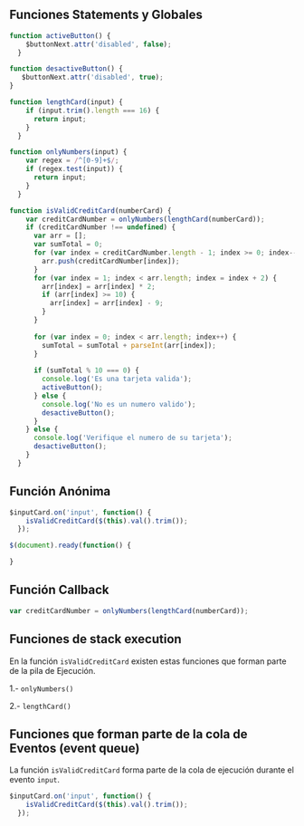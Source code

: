 

## Funciones Statements y Globales

```javascript
function activeButton() {
    $buttonNext.attr('disabled', false);
  }
``` 
 
  ```javascript
function desactiveButton() {  
     $buttonNext.attr('disabled', true);
  } 
```

```javascript
function lengthCard(input) {
    if (input.trim().length === 16) {
      return input;
    }
  }
```

```javascript
function onlyNumbers(input) {
    var regex = /^[0-9]+$/;
    if (regex.test(input)) {
      return input;
    }
  }
```

```javascript
function isValidCreditCard(numberCard) {
    var creditCardNumber = onlyNumbers(lengthCard(numberCard));
    if (creditCardNumber !== undefined) {
      var arr = [];
      var sumTotal = 0;
      for (var index = creditCardNumber.length - 1; index >= 0; index--) {
        arr.push(creditCardNumber[index]);
      }
      for (var index = 1; index < arr.length; index = index + 2) {
        arr[index] = arr[index] * 2;
        if (arr[index] >= 10) {
          arr[index] = arr[index] - 9;
        }    
      }
     
      for (var index = 0; index < arr.length; index++) {
        sumTotal = sumTotal + parseInt(arr[index]);
      }
     
      if (sumTotal % 10 === 0) {
        console.log('Es una tarjeta valida');
        activeButton();
      } else {
        console.log('No es un numero valido');
        desactiveButton();
      }
    } else {
      console.log('Verifique el numero de su tarjeta'); 
      desactiveButton();  
    }
  }
```
## Función Anónima

```javascript
$inputCard.on('input', function() {
    isValidCreditCard($(this).val().trim());
  });
```

```javascript
$(document).ready(function() {

}
```

## Función Callback

```javascript
var creditCardNumber = onlyNumbers(lengthCard(numberCard));
```

## Funciones de stack execution
En la función `isValidCreditCard` existen estas funciones que forman parte de la pila de Ejecución.

1.-  `onlyNumbers()`

2.-  `lengthCard()` 

## Funciones que forman parte de la cola de Eventos (event queue)

La función `isValidCreditCard` forma parte de la cola de ejecución durante el evento `input`.

```javascript
$inputCard.on('input', function() {
    isValidCreditCard($(this).val().trim());
  });
```

